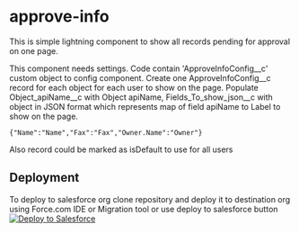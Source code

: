 # approve-info

This is simple lightning component to show all records pending for approval on one page.

This component needs settings. Code contain 'ApproveInfoConfig__c' custom object to config component.
Create one ApproveInfoConfig__c record for each object for each user to show on the page. Populate Object_apiName__c with Object apiName,
Fields_To_show_json__c with object in JSON format which represents map of field apiName to Label to show on the page. 
```
{"Name":"Name","Fax":"Fax","Owner.Name":"Owner"}
```
Also record could be marked as isDefault to use for all users

## Deployment
To deploy to salesforce org clone repository and deploy it to destination org using Force.com IDE or Migration tool or use deploy to salesforce button
<a href="https://githubsfdeploy.herokuapp.com/app/githubdeploy/vad1m198/approve-info?ref=master">
  <img alt="Deploy to Salesforce"
       src="https://raw.githubusercontent.com/afawcett/githubsfdeploy/master/deploy.png">
</a>



